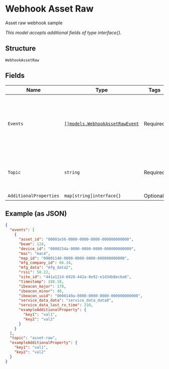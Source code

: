
# Webhook Asset Raw

Asset raw webhook sample

*This model accepts additional fields of type interface{}.*

## Structure

`WebhookAssetRaw`

## Fields

| Name | Type | Tags | Description |
|  --- | --- | --- | --- |
| `Events` | [`[]models.WebhookAssetRawEvent`](../../doc/models/webhook-asset-raw-event.md) | Required | List of events<br><br>**Constraints**: *Minimum Items*: `1`, *Unique Items Required* |
| `Topic` | `string` | Required | Topic subscribed to<br><br>**Default**: `"asset-raw"` |
| `AdditionalProperties` | `map[string]interface{}` | Optional | - |

## Example (as JSON)

```json
{
  "events": [
    {
      "asset_id": "00001e56-0000-0000-0000-000000000000",
      "beam": 124,
      "device_id": "0000254a-0000-0000-0000-000000000000",
      "mac": "mac4",
      "map_id": "00001148-0000-0000-0000-000000000000",
      "mfg_company_id": 66.34,
      "mfg_data": "mfg_data2",
      "rssi": 58.22,
      "site_id": "441a1214-6928-442a-8e92-e1d34b8ec6a6",
      "timestamp": 188.18,
      "ibeacon_major": 178,
      "ibeacon_minor": 40,
      "ibeacon_uuid": "0000149a-0000-0000-0000-000000000000",
      "service_data_data": "service_data_data8",
      "service_data_last_rx_time": 210,
      "exampleAdditionalProperty": {
        "key1": "val1",
        "key2": "val2"
      }
    }
  ],
  "topic": "asset-raw",
  "exampleAdditionalProperty": {
    "key1": "val1",
    "key2": "val2"
  }
}
```

